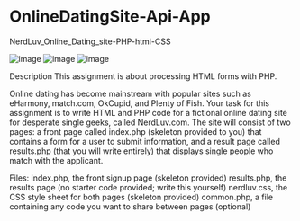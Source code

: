 # OnlineDatingSite-Api-App


NerdLuv_Online_Dating_site-PHP-html-CSS

![image](https://user-images.githubusercontent.com/70826183/236515181-d1697124-0e21-4e8c-9355-220dec0a8730.png)
![image](https://user-images.githubusercontent.com/70826183/236515247-7340ef09-ba4a-4a8d-aa54-8c95307a61e4.png)
![image](https://user-images.githubusercontent.com/70826183/236515796-fd103a01-db12-4a7c-adea-829b199843db.png)


Description
This assignment is about processing HTML forms with PHP.

Online dating has become mainstream with popular sites such as eHarmony, match.com, OkCupid, and Plenty of Fish. Your task for this assignment is to write HTML and PHP code for a fictional online dating site for desperate single geeks, called NerdLuv.com. The site will consist of two pages: a front page called index.php (skeleton provided to you) that contains a form for a user to submit information, and a result page called results.php (that you will write entirely) that displays single people who match with the applicant.

Files:
index.php, the front signup page (skeleton provided)
results.php, the results page (no starter code provided; write this yourself)
nerdluv.css, the CSS style sheet for both pages (skeleton provided)
common.php, a file containing any code you want to share between pages (optional)

